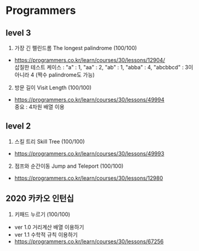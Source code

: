 # Programmers

## level 3

1. 가장 긴 펠린드롬  The longest palindrome (100/100)
- <https://programmers.co.kr/learn/courses/30/lessons/12904/>  
삽질한 테스트 케이스 : "a" : 1, "aa" : 2, "ab" : 1, "abba" : 4, "abcbbcd" : 3이 아니라 4 (짝수 palindrome도 가능)
2. 방문 길이 Visit Length (100/100)
- <https://programmers.co.kr/learn/courses/30/lessons/49994>  
중요 : 4차원 배열 이용

## level 2
1. 스킬 트리 Skill Tree (100/100)
- <https://programmers.co.kr/learn/courses/30/lessons/49993>
2. 점프와 순간이동 Jump and Teleport (100/100)
- <https://programmers.co.kr/learn/courses/30/lessons/12980>


## 2020 카카오 인턴십
1. 키패드 누르기 (100/100)
- ver 1.0 거리계산 배열 이용하기
- ver 1.1 수학적 규칙 이용하기
- <https://programmers.co.kr/learn/courses/30/lessons/67256>
